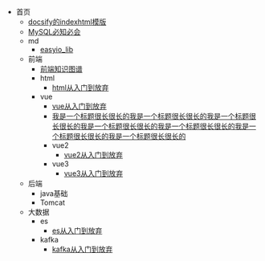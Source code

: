 * 首页
  * [docsify的indexhtml模版](docsify的indexhtml模版.md)
  * [MySQL必知必会](MySQL必知必会.md)
  * md
    * [easyio_lib](md/easyio_lib.md)
  * 前端
    * [前端知识图谱](前端/前端知识图谱.md)
    * html
      * [html从入门到放弃](前端/html/html从入门到放弃.md)
    * vue
      * [vue从入门到放弃](前端/vue/vue从入门到放弃.md)
      * [我是一个标题很长很长的我是一个标题很长很长的我是一个标题很长很长的我是一个标题很长很长的我是一个标题很长很长的我是一个标题很长很长的我是一个标题很长很长的](前端/vue/我是一个标题很长很长的我是一个标题很长很长的我是一个标题很长很长的我是一个标题很长很长的我是一个标题很长很长的我是一个标题很长很长的我是一个标题很长很长的.md)
      * vue2
        * [vue2从入门到放弃](前端/vue/vue2/vue2从入门到放弃.md)
      * vue3
        * [vue3从入门到放弃](前端/vue/vue3/vue3从入门到放弃.md)
  * 后端
    * java基础
    * Tomcat
  * 大数据
    * es
      * [es从入门到放弃](大数据/es/es从入门到放弃.md)
    * kafka
      * [kafka从入门到放弃](大数据/kafka/kafka从入门到放弃.md)
